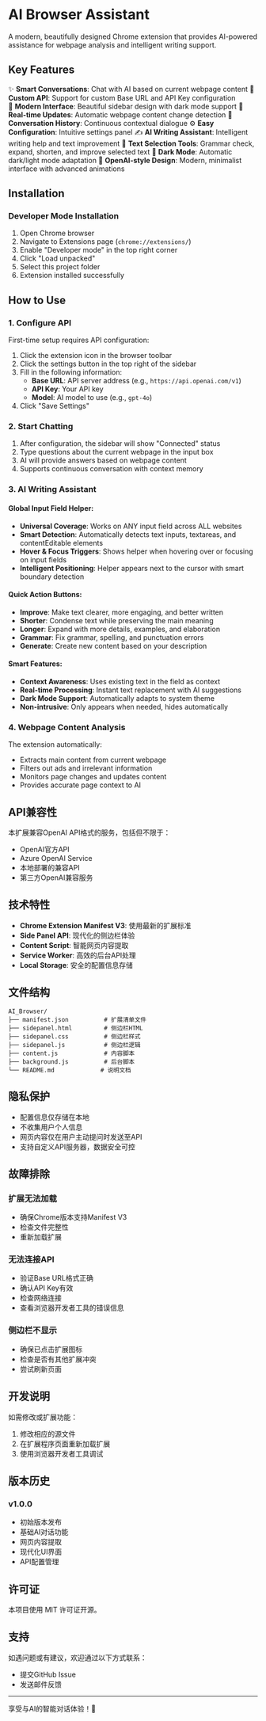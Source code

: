 # AI Browser Assistant

A modern, beautifully designed Chrome extension that provides AI-powered assistance for webpage analysis and intelligent writing support.

## Key Features

✨ **Smart Conversations**: Chat with AI based on current webpage content
🔧 **Custom API**: Support for custom Base URL and API Key configuration  
📱 **Modern Interface**: Beautiful sidebar design with dark mode support
🔄 **Real-time Updates**: Automatic webpage content change detection
💬 **Conversation History**: Continuous contextual dialogue
⚙️ **Easy Configuration**: Intuitive settings panel
✍️ **AI Writing Assistant**: Intelligent writing help and text improvement
🎯 **Text Selection Tools**: Grammar check, expand, shorten, and improve selected text
🌙 **Dark Mode**: Automatic dark/light mode adaptation
🎨 **OpenAI-style Design**: Modern, minimalist interface with advanced animations

## Installation

### Developer Mode Installation

1. Open Chrome browser
2. Navigate to Extensions page (`chrome://extensions/`)
3. Enable "Developer mode" in the top right corner
4. Click "Load unpacked"
5. Select this project folder
6. Extension installed successfully

## How to Use

### 1. Configure API

First-time setup requires API configuration:

1. Click the extension icon in the browser toolbar
2. Click the settings button in the top right of the sidebar
3. Fill in the following information:
   - **Base URL**: API server address (e.g., `https://api.openai.com/v1`)
   - **API Key**: Your API key
   - **Model**: AI model to use (e.g., `gpt-4o`)
4. Click "Save Settings"

### 2. Start Chatting

1. After configuration, the sidebar will show "Connected" status
2. Type questions about the current webpage in the input box
3. AI will provide answers based on webpage content
4. Supports continuous conversation with context memory

### 3. AI Writing Assistant

#### Global Input Field Helper:
- **Universal Coverage**: Works on ANY input field across ALL websites
- **Smart Detection**: Automatically detects text inputs, textareas, and contentEditable elements
- **Hover & Focus Triggers**: Shows helper when hovering over or focusing on input fields
- **Intelligent Positioning**: Helper appears next to the cursor with smart boundary detection

#### Quick Action Buttons:
- **Improve**: Make text clearer, more engaging, and better written
- **Shorter**: Condense text while preserving the main meaning  
- **Longer**: Expand with more details, examples, and elaboration
- **Grammar**: Fix grammar, spelling, and punctuation errors
- **Generate**: Create new content based on your description

#### Smart Features:
- **Context Awareness**: Uses existing text in the field as context
- **Real-time Processing**: Instant text replacement with AI suggestions
- **Dark Mode Support**: Automatically adapts to system theme
- **Non-intrusive**: Only appears when needed, hides automatically

### 4. Webpage Content Analysis

The extension automatically:
- Extracts main content from current webpage
- Filters out ads and irrelevant information
- Monitors page changes and updates content
- Provides accurate page context to AI

## API兼容性

本扩展兼容OpenAI API格式的服务，包括但不限于：

- OpenAI官方API
- Azure OpenAI Service
- 本地部署的兼容API
- 第三方OpenAI兼容服务

## 技术特性

- **Chrome Extension Manifest V3**: 使用最新的扩展标准
- **Side Panel API**: 现代化的侧边栏体验
- **Content Script**: 智能网页内容提取
- **Service Worker**: 高效的后台API处理
- **Local Storage**: 安全的配置信息存储

## 文件结构

```
AI_Browser/
├── manifest.json          # 扩展清单文件
├── sidepanel.html         # 侧边栏HTML
├── sidepanel.css          # 侧边栏样式
├── sidepanel.js           # 侧边栏逻辑
├── content.js             # 内容脚本
├── background.js          # 后台脚本
└── README.md             # 说明文档
```

## 隐私保护

- 配置信息仅存储在本地
- 不收集用户个人信息
- 网页内容仅在用户主动提问时发送至API
- 支持自定义API服务器，数据安全可控

## 故障排除

### 扩展无法加载
- 确保Chrome版本支持Manifest V3
- 检查文件完整性
- 重新加载扩展

### 无法连接API
- 验证Base URL格式正确
- 确认API Key有效
- 检查网络连接
- 查看浏览器开发者工具的错误信息

### 侧边栏不显示
- 确保已点击扩展图标
- 检查是否有其他扩展冲突
- 尝试刷新页面

## 开发说明

如需修改或扩展功能：

1. 修改相应的源文件
2. 在扩展程序页面重新加载扩展
3. 使用浏览器开发者工具调试

## 版本历史

### v1.0.0
- 初始版本发布
- 基础AI对话功能
- 网页内容提取
- 现代化UI界面
- API配置管理

## 许可证

本项目使用 MIT 许可证开源。

## 支持

如遇问题或有建议，欢迎通过以下方式联系：
- 提交GitHub Issue
- 发送邮件反馈

---

享受与AI的智能对话体验！🚀